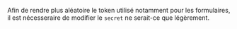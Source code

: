 Afin de rendre plus aléatoire le token utilisé notamment pour les formulaires, il est nécesseraire de modifier le `secret` ne serait-ce que légèrement.